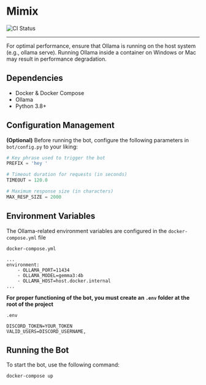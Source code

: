 # Mimix

![CI Status](https://github.com/B33Boy/Mimix/actions/workflows/ci.yml/badge.svg)

---

For optimal performance, ensure that Ollama is running on the host system (e.g., ollama serve). Running Ollama inside a container on Windows or Mac may result in performance degradation.

## Dependencies
- Docker & Docker Compose
- Ollama 
- Python 3.8+

## Configuration Management
**(Optional)** Before running the bot, configure the following parameters in `bot/config.py` to your liking:
```python
# Key phrase used to trigger the bot
PREFIX = 'hey '  

# Timeout duration for requests (in seconds)
TIMEOUT = 120.0 

# Maximum response size (in characters)
MAX_RESP_SIZE = 2000
```

## Environment Variables
The Ollama-related environment variables are configured in the `docker-compose.yml` file

`docker-compose.yml`
```
...
environment:
    - OLLAMA_PORT=11434
    - OLLAMA_MODEL=gemma3:4b
    - OLLAMA_HOST=host.docker.internal
...
```

**For proper functioning of the bot, you must create an `.env` folder at the root of the project**

`.env`
```
DISCORD_TOKEN=YOUR_TOKEN
VALID_USERS=DISCORD_USERNAME,
``` 

## Running the Bot
To start the bot, use the following command:

```sh
docker-compose up
```